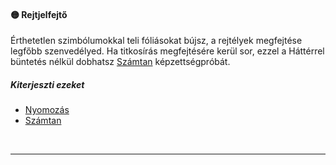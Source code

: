 #### 🟡 Rejtjelfejtő

Érthetetlen szimbólumokkal teli fóliásokat bújsz, a rejtélyek megfejtése legfőbb szenvedélyed. Ha titkosírás megfejtésére kerül sor, ezzel a Háttérrel büntetés nélkül dobhatsz [Számtan](../kepzettsegek.tudomanyos/szamtan.md) képzettségpróbát.

##### Kiterjeszti ezeket

- [Nyomozás](../kepzettsegek.vilagi/nyomozas.md)
- [Számtan](../kepzettsegek.tudomanyos/szamtan.md)

<br />

---
